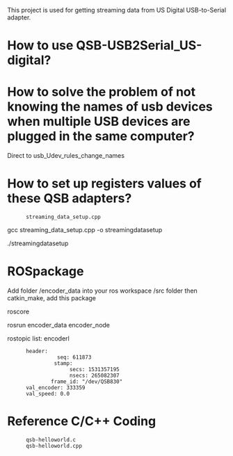 This project is used for getting streaming data from US Digital USB-to-Serial adapter.

# How to use QSB-USB2Serial_US-digital?


# How to solve the problem of not knowing the names of usb devices when multiple USB devices are plugged in the same computer?

Direct to usb_Udev_rules_change_names

# How to set up registers values of these QSB adapters?
          streaming_data_setup.cpp
    
gcc streaming_data_setup.cpp -o streamingdatasetup

./streamingdatasetup

# ROSpackage

Add folder /encoder_data into your ros workspace /src folder then catkin_make, add this package

roscore

rosrun encoder_data encoder_node 

rostopic list: encoderl

          header:
                    seq: 611873
                   stamp: 
                        secs: 1531357195
                        nsecs: 265082307
                  frame_id: "/dev/QSB830"
          val_encoder: 333359
          val_speed: 0.0

# Reference C/C++ Coding
          qsb-helloworld.c
          qsb-helloworld.cpp
